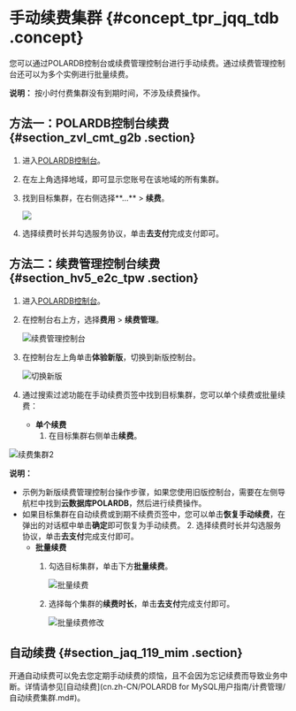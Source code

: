 # 手动续费集群 {#concept_tpr_jqq_tdb .concept}

您可以通过POLARDB控制台或续费管理控制台进行手动续费。通过续费管理控制台还可以为多个实例进行批量续费。

**说明：** 按小时付费集群没有到期时间，不涉及续费操作。

## 方法一：POLARDB控制台续费 {#section_zvl_cmt_g2b .section}

1.  进入[POLARDB控制台](https://polardb.console.aliyun.com/)。
2.  在左上角选择地域，即可显示您账号在该地域的所有集群。
3.  找到目标集群，在右侧选择**...** \> **续费**。

    ![](http://static-aliyun-doc.oss-cn-hangzhou.aliyuncs.com/assets/img/3030/15688628442102_zh-CN.png)

4.  选择续费时长并勾选服务协议，单击**去支付**完成支付即可。

## 方法二：续费管理控制台续费 {#section_hv5_e2c_tpw .section}

1.  进入[POLARDB控制台](https://polardb.console.aliyun.com/)。
2.  在控制台右上方，选择**费用** \> **续费管理**。

    ![续费管理控制台](http://static-aliyun-doc.oss-cn-hangzhou.aliyuncs.com/assets/img/3030/156886284448357_zh-CN.png)

3.  在控制台左上角单击**体验新版**，切换到新版控制台。

    ![切换新版](http://static-aliyun-doc.oss-cn-hangzhou.aliyuncs.com/assets/img/3030/156886284448373_zh-CN.png)

4.  通过搜索过滤功能在手动续费页签中找到目标集群，您可以单个续费或批量续费：
    -   **单个续费** 
        1.  在目标集群右侧单击**续费**。

![续费集群2](http://static-aliyun-doc.oss-cn-hangzhou.aliyuncs.com/assets/img/3030/156886284448358_zh-CN.png)

**说明：** 

-   示例为新版续费管理控制台操作步骤，如果您使用旧版控制台，需要在左侧导航栏中找到**云数据库POLARDB**，然后进行续费操作。
-   如果目标集群在自动续费或到期不续费页签中，您可以单击**恢复手动续费**，在弹出的对话框中单击**确定**即可恢复为手动续费。
        2.  选择续费时长并勾选服务协议，单击**去支付**完成支付即可。
    -   **批量续费** 
        1.  勾选目标集群，单击下方**批量续费**。

            ![批量续费](http://static-aliyun-doc.oss-cn-hangzhou.aliyuncs.com/assets/img/3030/156886284448379_zh-CN.png)

        2.  选择每个集群的**续费时长**，单击**去支付**完成支付即可。

            ![批量续费修改](http://static-aliyun-doc.oss-cn-hangzhou.aliyuncs.com/assets/img/3030/156886284448382_zh-CN.png)


## 自动续费 {#section_jaq_119_mim .section}

开通自动续费可以免去您定期手动续费的烦恼，且不会因为忘记续费而导致业务中断。详情请参见[自动续费](cn.zh-CN/POLARDB for MySQL用户指南/计费管理/自动续费集群.md#)。

